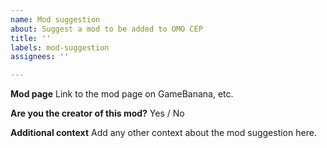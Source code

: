 ```yaml
---
name: Mod suggestion
about: Suggest a mod to be added to OMO CEP
title: ''
labels: mod-suggestion
assignees: ''

---
```


**Mod page**
Link to the mod page on GameBanana, etc.

**Are you the creator of this mod?**
Yes / No

**Additional context**
Add any other context about the mod suggestion here.
